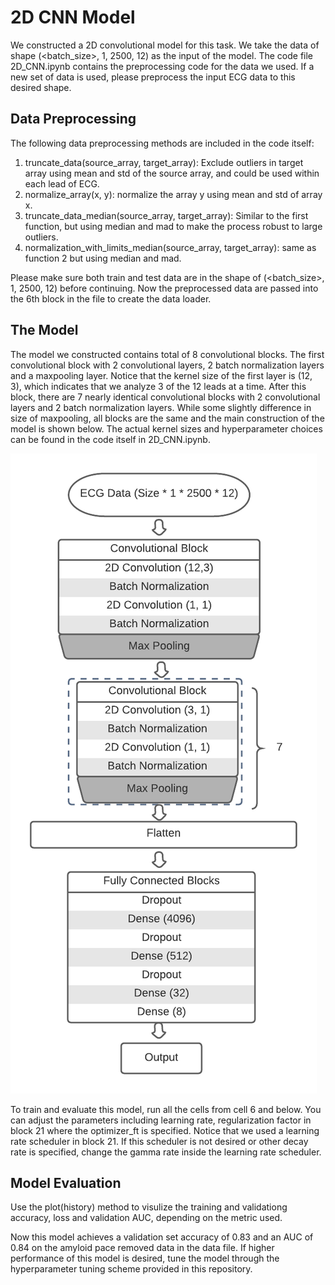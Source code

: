 # 2D CNN Model
  We constructed a 2D convolutional model for this task. We take the data of shape (<batch_size>, 1, 2500, 12) as the input of the model. The code file 2D_CNN.ipynb contains the preprocessing code for the data we used. If a new set of data is used, please preprocess the input ECG data to this desired shape.
  
## Data Preprocessing
  
  The following data preprocessing methods are included in the code itself:
  1. truncate_data(source_array, target_array): Exclude outliers in target array using mean and std of the source array, and could be used within each lead of ECG.
  2. normalize_array(x, y): normalize the array y using mean and std of array x.
  3. truncate_data_median(source_array, target_array): Similar to the first function, but using median and mad to make the process robust to large outliers.
  4. normalization_with_limits_median(source_array, target_array): same as function 2 but using median and mad.
  
  Please make sure both train and test data are in the shape of (<batch_size>, 1, 2500, 12) before continuing. Now the preprocessed data are passed into the 6th block in the file to create the data loader. 
  
## The Model  
  The model we constructed contains total of 8 convolutional blocks. The first convolutional block with 2 convolutional layers, 2 batch normalization layers and a maxpooling layer. Notice that the kernel size of the first layer is (12, 3), which indicates that we analyze 3 of the 12 leads at a time. After this block, there are 7 nearly identical convolutional blocks with 2 convolutional layers and 2 batch normalization layers. While some slightly difference in size of maxpooling, all blocks are the same and the main construction of the model is shown below. The actual kernel sizes and hyperparameter choices can be found in the code itself in 2D_CNN.ipynb.
  
  ![alt text](./2D_CNN_Model.png)
  
To train and evaluate this model, run all the cells from cell 6 and below. You can adjust the parameters including learning rate, regularization factor in block 21 where the optimizer_ft is specified. Notice that we used a learning rate scheduler in block 21. If this scheduler is not desired or other decay rate is specified, change the gamma rate inside the learning rate scheduler. 

## Model Evaluation
Use the plot(history) method to visulize the training and validationg accuracy, loss and validation AUC, depending on the metric used.

Now this model achieves a validation set accuracy of 0.83 and an AUC of 0.84 on the amyloid pace removed data in the data file. If higher performance of this model is desired, tune the model through the hyperparameter tuning scheme provided in this repository. 
